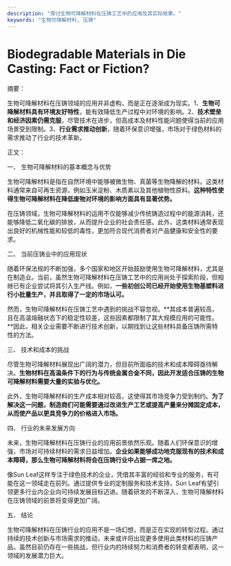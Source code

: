 ```yaml
---
description: "探讨生物可降解材料在压铸工艺中的应用及其实际效果。"
keywords: "生物可降解材料, 压铸"
---
```

# Biodegradable Materials in Die Casting: Fact or Fiction?

摘要：

生物可降解材料在压铸领域的应用并非虚构，而是正在逐渐成为现实。1、**生物可降解材料具有环境友好特性**，能有效降低生产过程中对环境的影响。2、**技术壁垒和经济因素仍需克服**，尽管技术在进步，但高成本及材料性能问题使得当前的应用场景受到限制。3、**行业需求推动创新**，随着环保意识增强，市场对于绿色材料的需求推动了行业的技术革新。

正文：

一、 生物可降解材料的基本概念与优势

生物可降解材料是指在自然环境中能够被微生物、真菌等生物降解的材料。这类材料通常来自可再生资源，例如玉米淀粉、木质素以及其他植物性原料。**这种特性使得生物可降解材料在降低废物对环境的影响方面具有显著优势。**

在压铸领域，生物可降解材料的运用不仅能够减少传统铸造过程中的能源消耗，还能够降低二氧化碳的排放，从而提升企业的社会责任感。此外，这类材料通常表现出良好的机械性能和较低的毒性，更加符合现代消费者对产品健康和安全性的要求。

二、 当前压铸业中的应用现状

随着环保法规的不断加强，多个国家和地区开始鼓励使用生物可降解材料，尤其是在制造业。当前，虽然生物可降解材料在压铸工艺中的应用尚处于探索阶段，但相继已有企业尝试将其引入生产线。例如，**一些初创公司已经开始使用生物基塑料进行小批量生产，并且取得了一定的市场认可。**

然而，生物可降解材料在压铸工艺中遇到的挑战不容忽视。**其成本普遍较高，且在高温熔融状态下的稳定性较差，这些因素都限制了其大规模应用的可能性。**因此，相关企业需要不断进行技术创新，以期找到让这些材料具备压铸所需特性的方法。

三、 技术和成本的挑战

尽管生物可降解材料展现出广阔的潜力，但目前所面临的技术和成本障碍亟待解决。**生物材料在高温条件下的行为与传统金属合金不同，因此开发适合压铸的生物可降解材料需要大量的实验与优化。**

此外，生物可降解材料的生产成本相对较高，这使得其市场竞争力受到制约。**为了解决这一问题，制造商们可能需要通过改进生产工艺或提高产量来分摊固定成本，从而使产品以更具竞争力的价格进入市场。**

四、 行业的未来发展方向

未来，生物可降解材料在压铸行业的应用前景依然乐观。随着人们环保意识的增强，市场对可持续材料的需求日益增加。**企业如果能够成功地克服现有的技术和成本障碍，那么生物可降解材料将会在压铸行业中占据一席之地。**

像Sun Leaf这样专注于绿色技术的企业，凭借其丰富的经验和专业的服务，有可能在这一领域走在前列。通过提供专业的定制服务和技术支持，Sun Leaf有望引领更多行业内企业向可持续发展目标迈进。随着研发的不断深入，生物可降解材料在压铸领域的前景将变得更加广阔。

五、 结论

生物可降解材料在压铸行业的应用不是一场幻想，而是正在实现的转型过程。通过持续的技术创新与市场需求的推动，未来或许将出现更多使用此类材料的压铸产品。虽然目前仍存在一些挑战，但行业内的持续努力和消费者的转变都表明，这一领域的发展潜力巨大。
